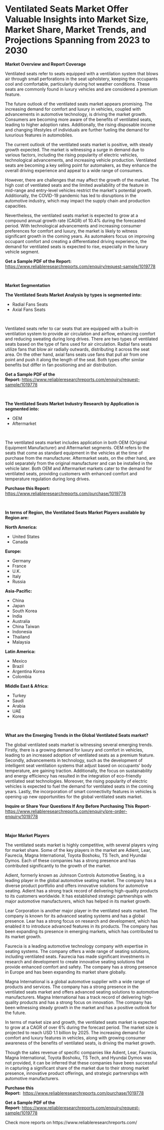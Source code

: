 <p><h1>Ventilated Seats Market Offer Valuable Insights into Market Size, Market Share, Market Trends, and Projections Spanning from 2023 to 2030</h1></p><p><strong>Market Overview and Report Coverage</strong></p>
<p><p>Ventilated seats refer to seats equipped with a ventilation system that blows air through small perforations in the seat upholstery, keeping the occupants cool and comfortable, particularly during hot weather conditions. These seats are commonly found in luxury vehicles and are considered a premium feature.</p><p>The future outlook of the ventilated seats market appears promising. The increasing demand for comfort and luxury in vehicles, coupled with advancements in automotive technology, is driving the market growth. Consumers are becoming more aware of the benefits of ventilated seats, leading to higher adoption rates. Additionally, the rising disposable income and changing lifestyles of individuals are further fueling the demand for luxurious features in automobiles.</p><p>The current outlook of the ventilated seats market is positive, with steady growth expected. The market is witnessing a surge in demand due to various factors, including the rising popularity of electric vehicles, technological advancements, and increasing vehicle production. Ventilated seats are becoming a key selling point for automakers, as they enhance the overall driving experience and appeal to a wide range of consumers.</p><p>However, there are challenges that may affect the growth of the market. The high cost of ventilated seats and the limited availability of the feature in mid-range and entry-level vehicles restrict the market's potential growth. Additionally, the COVID-19 pandemic has led to disruptions in the automotive industry, which may impact the supply chain and production capacities.</p><p>Nevertheless, the ventilated seats market is expected to grow at a compound annual growth rate (CAGR) of 10.4% during the forecasted period. With technological advancements and increasing consumer preferences for comfort and luxury, the market is likely to witness significant growth in the coming years. As automakers focus on improving occupant comfort and creating a differentiated driving experience, the demand for ventilated seats is expected to rise, especially in the luxury vehicle segment.</p></p>
<p><strong>Get a Sample PDF of the Report:</strong> <a href="https://www.reliableresearchreports.com/enquiry/request-sample/1019778">https://www.reliableresearchreports.com/enquiry/request-sample/1019778</a></p>
<p>&nbsp;</p>
<p><strong>Market Segmentation</strong></p>
<p><strong>The Ventilated Seats Market Analysis by types is segmented into:</strong></p>
<p><ul><li>Radial Fans Seats</li><li>Axial Fans Seats</li></ul></p>
<p>&nbsp;</p>
<p><p>Ventilated seats refer to car seats that are equipped with a built-in ventilation system to provide air circulation and airflow, enhancing comfort and reducing sweating during long drives. There are two types of ventilated seats based on the type of fans used for air circulation. Radial fans seats utilize fans that blow air radially outwards, distributing it across the seat area. On the other hand, axial fans seats use fans that pull air from one point and push it along the length of the seat. Both types offer similar benefits but differ in fan positioning and air distribution.</p></p>
<p><strong>Get a Sample PDF of the Report:</strong>&nbsp;<a href="https://www.reliableresearchreports.com/enquiry/request-sample/1019778">https://www.reliableresearchreports.com/enquiry/request-sample/1019778</a></p>
<p>&nbsp;</p>
<p><strong>The Ventilated Seats Market Industry Research by Application is segmented into:</strong></p>
<p><ul><li>OEM</li><li>Aftermarket</li></ul></p>
<p>&nbsp;</p>
<p><p>The ventilated seats market includes application in both OEM (Original Equipment Manufacturer) and Aftermarket segments. OEM refers to the seats that come as standard equipment in the vehicles at the time of purchase from the manufacturer. Aftermarket seats, on the other hand, are sold separately from the original manufacturer and can be installed in the vehicle later. Both OEM and Aftermarket markets cater to the demand for ventilated seats, providing customers with enhanced comfort and temperature regulation during long drives.</p></p>
<p><strong>Purchase this Report:</strong>&nbsp; <a href="https://www.reliableresearchreports.com/purchase/1019778">https://www.reliableresearchreports.com/purchase/1019778</a></p>
<p>&nbsp;</p>
<p><strong>In terms of Region, the Ventilated Seats Market Players available by Region are:</strong></p>
<p>
    <p> <strong> North America: </strong>
        <ul>
            <li>United States</li>
            <li>Canada</li>
        </ul>
        </p> 
    <p> <strong> Europe: </strong>
        <ul>
            <li>Germany</li>
            <li>France</li>
            <li>U.K.</li>
            <li>Italy</li>
            <li>Russia</li>
        </ul>
        </p> 
    <p> <strong> Asia-Pacific: </strong>
        <ul>
            <li>China</li>
            <li>Japan</li>
            <li>South Korea</li>
            <li>India</li>
            <li>Australia</li>
            <li>China Taiwan</li>
            <li>Indonesia</li>
            <li>Thailand</li>
            <li>Malaysia</li>
        </ul>
        </p> 
    <p> <strong> Latin America: </strong>
        <ul>
            <li>Mexico</li>
            <li>Brazil</li>
            <li>Argentina Korea</li>
            <li>Colombia</li>
        </ul>
        </p> 
    <p> <strong> Middle East & Africa: </strong>
        <ul>
            <li>Turkey</li>
            <li>Saudi</li>
            <li>Arabia</li>
            <li>UAE</li>
            <li>Korea</li>
        </ul>
    </p>
    </p>
<p>&nbsp;</p>
<p><strong>What are the Emerging Trends in the Global Ventilated Seats market?</strong></p>
<p><p>The global ventilated seats market is witnessing several emerging trends. Firstly, there is a growing demand for luxury and comfort in vehicles, leading to an increased adoption of ventilated seats as a premium feature. Secondly, advancements in technology, such as the development of intelligent seat ventilation systems that adjust based on occupants' body temperature, are gaining traction. Additionally, the focus on sustainability and energy efficiency has resulted in the integration of eco-friendly ventilated seat technologies. Moreover, the rising popularity of electric vehicles is expected to fuel the demand for ventilated seats in the coming years. Lastly, the incorporation of smart connectivity features in vehicles is opening up new opportunities for the global ventilated seats market.</p></p>
<p><strong>Inquire or Share Your Questions If Any Before Purchasing This Report</strong>- <a href="https://www.reliableresearchreports.com/enquiry/pre-order-enquiry/1019778">https://www.reliableresearchreports.com/enquiry/pre-order-enquiry/1019778</a></p>
<p>&nbsp;</p>
<p><strong>Major Market Players</strong></p>
<p><p>The ventilated seats market is highly competitive, with several players vying for market share. Some of the key players in the market are Adient, Lear, Faurecia, Magna International, Toyota Boshoku, TS Tech, and Hyundai Dymos. Each of these companies has a strong presence and has contributed significantly to the growth of the market.</p><p>Adient, formerly known as Johnson Controls Automotive Seating, is a leading player in the global automotive seating market. The company has a diverse product portfolio and offers innovative solutions for automotive seating. Adient has a strong track record of delivering high-quality products to its customers worldwide. It has established strategic partnerships with major automotive manufacturers, which has helped in its market growth.</p><p>Lear Corporation is another major player in the ventilated seats market. The company is known for its advanced seating systems and has a global presence. Lear has a strong focus on research and development, which has enabled it to introduce advanced features in its products. The company has been expanding its presence in emerging markets, which has contributed to its market growth.</p><p>Faurecia is a leading automotive technology company with expertise in seating systems. The company offers a wide range of seating solutions, including ventilated seats. Faurecia has made significant investments in research and development to create innovative seating solutions that provide enhanced comfort and safety. The company has a strong presence in Europe and has been expanding its market share globally.</p><p>Magna International is a global automotive supplier with a wide range of products and services. The company has a strong presence in the ventilated seats market and offers advanced seating solutions to automotive manufacturers. Magna International has a track record of delivering high-quality products and has a strong focus on innovation. The company has been witnessing steady growth in the market and has a positive outlook for the future.</p><p>In terms of market size and growth, the ventilated seats market is expected to grow at a CAGR of over 6% during the forecast period. The market size is projected to reach USD 1.1 billion by 2025. The increasing demand for comfort and luxury features in vehicles, along with growing consumer awareness of the benefits of ventilated seats, is driving the market growth.</p><p>Though the sales revenue of specific companies like Adient, Lear, Faurecia, Magna International, Toyota Boshoku, TS Tech, and Hyundai Dymos was not provided, it can be inferred that these companies have been successful in capturing a significant share of the market due to their strong market presence, innovative product offerings, and strategic partnerships with automotive manufacturers.</p></p>
<p><strong>Purchase this Report:</strong>&nbsp;&nbsp;<a href="https://www.reliableresearchreports.com/purchase/1019778">https://www.reliableresearchreports.com/purchase/1019778</a></p>
<p></p>
<p><strong>Get a Sample PDF of the Report:</strong>&nbsp;<a href="https://www.reliableresearchreports.com/enquiry/request-sample/1019778">https://www.reliableresearchreports.com/enquiry/request-sample/1019778</a></p>
<p>Check more reports on https://www.reliableresearchreports.com/</p>